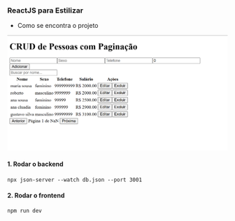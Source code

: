 ### ReactJS para Estilizar

* Como se encontra o projeto
<img src="./screens/page1.png" alt="não carregou imagem">

#### 1. Rodar o backend
```
npx json-server --watch db.json --port 3001
```

#### 2. Rodar o frontend
```
npm run dev
```